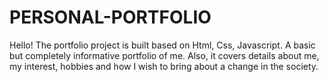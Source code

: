 # PERSONAL-PORTFOLIO
Hello! The portfolio project is built based on Html, Css, Javascript. A basic but completely informative portfolio of me. Also, it covers details about me, my interest, hobbies and how I wish to bring about a change in the society.

